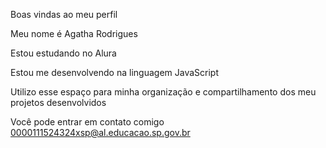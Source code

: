 Boas vindas ao meu perfil

Meu nome é Agatha Rodrigues

Estou estudando no Alura

Estou me desenvolvendo na linguagem JavaScript

Utilizo esse espaço para minha organização e compartilhamento dos meu projetos desenvolvidos

Você pode entrar em contato comigo 
0000111524324xsp@al.educacao.sp.gov.br


